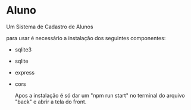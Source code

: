 # Aluno
Um  Sistema de Cadastro de Alunos

para usar é necessário a instalação dos seguintes componentes: 

- sqlite3
- sqlite
- express
- cors

  Apos a instalação é só dar um "npm run start" no terminal do arquivo "back" e abrir a tela do front.
